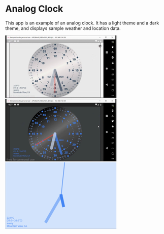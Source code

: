 # Analog Clock

This app is an example of an analog clock.
It has a light theme and a dark theme, and displays sample weather and location data.

<img src='fcc-light.png' width='350'>

<img src='fcc-dark.png' width='350'>

<img src='analog_light.png' width='350'>
